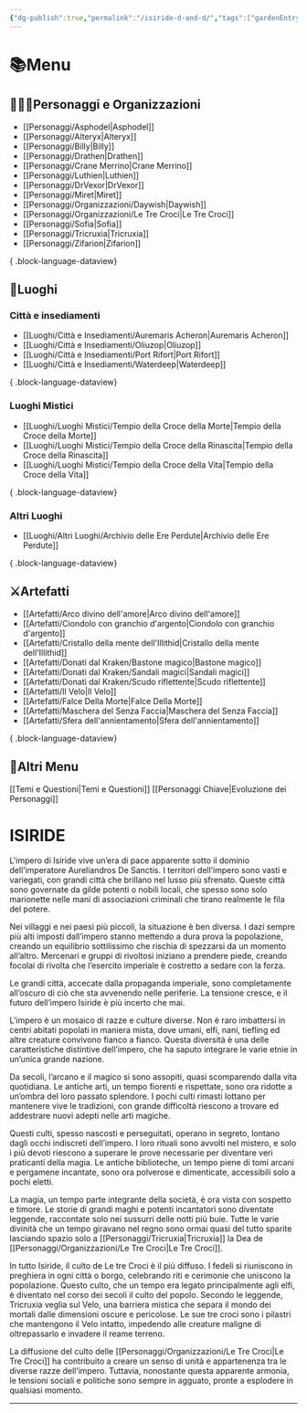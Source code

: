 ```yaml
---
{"dg-publish":true,"permalink":"/isiride-d-and-d/","tags":["gardenEntry"],"noteIcon":""}
---
```


# 📚Menu
## 🧚🏻‍♀️Personaggi e Organizzazioni 
- [[Personaggi/Asphodel\|Asphodel]]
- [[Personaggi/Alteryx\|Alteryx]]
- [[Personaggi/Billy\|Billy]]
- [[Personaggi/Drathen\|Drathen]]
- [[Personaggi/Crane Merrino\|Crane Merrino]]
- [[Personaggi/Luthien\|Luthien]]
- [[Personaggi/DrVexor\|DrVexor]]
- [[Personaggi/Miret\|Miret]]
- [[Personaggi/Organizzazioni/Daywish\|Daywish]]
- [[Personaggi/Organizzazioni/Le Tre Croci\|Le Tre Croci]]
- [[Personaggi/Sofia\|Sofia]]
- [[Personaggi/Tricruxia\|Tricruxia]]
- [[Personaggi/Zifarion\|Zifarion]]

{ .block-language-dataview}
## 🗿Luoghi
### Città e insediamenti
- [[Luoghi/Città e Insediamenti/Auremaris Acheron\|Auremaris Acheron]]
- [[Luoghi/Città e Insediamenti/Oliuzop\|Oliuzop]]
- [[Luoghi/Città e Insediamenti/Port Rifort\|Port Rifort]]
- [[Luoghi/Città e Insediamenti/Waterdeep\|Waterdeep]]

{ .block-language-dataview}
### Luoghi Mistici
- [[Luoghi/Luoghi Mistici/Tempio della Croce della Morte\|Tempio della Croce della Morte]]
- [[Luoghi/Luoghi Mistici/Tempio della Croce della Rinascita\|Tempio della Croce della Rinascita]]
- [[Luoghi/Luoghi Mistici/Tempio della Croce della Vita\|Tempio della Croce della Vita]]

{ .block-language-dataview}
### Altri Luoghi
- [[Luoghi/Altri Luoghi/Archivio delle Ere Perdute\|Archivio delle Ere Perdute]]

{ .block-language-dataview}
## ⚔️Artefatti
- [[Artefatti/Arco divino dell'amore\|Arco divino dell'amore]]
- [[Artefatti/Ciondolo con granchio d'argento\|Ciondolo con granchio d'argento]]
- [[Artefatti/Cristallo della mente dell'Illithid\|Cristallo della mente dell'Illithid]]
- [[Artefatti/Donati dal Kraken/Bastone magico\|Bastone magico]]
- [[Artefatti/Donati dal Kraken/Sandali magici\|Sandali magici]]
- [[Artefatti/Donati dal Kraken/Scudo riflettente\|Scudo riflettente]]
- [[Artefatti/Il Velo\|Il Velo]]
- [[Artefatti/Falce Della Morte\|Falce Della Morte]]
- [[Artefatti/Maschera del Senza Faccia\|Maschera del Senza Faccia]]
- [[Artefatti/Sfera dell'annientamento\|Sfera dell'annientamento]]

{ .block-language-dataview}
## 🔖Altri Menu

[[Temi e Questioni\|Temi e Questioni]]
[[Personaggi Chiave\|Evoluzione dei Personaggi]]

# ISIRIDE
L'impero di Isiride vive un’era di pace apparente sotto il dominio dell’imperatore Aureliandros De Sanctis. I territori dell’impero sono vasti e variegati, con grandi città che brillano nel lusso più sfrenato. Queste città sono governate da gilde potenti o nobili locali, che spesso sono solo marionette nelle mani di associazioni criminali che tirano realmente le fila del potere.

Nei villaggi e nei paesi più piccoli, la situazione è ben diversa. I dazi sempre più alti imposti dall’impero stanno mettendo a dura prova la popolazione, creando un equilibrio sottilissimo che rischia di spezzarsi da un momento all’altro. Mercenari e gruppi di rivoltosi iniziano a prendere piede, creando focolai di rivolta che l’esercito imperiale è costretto a sedare con la forza.

Le grandi città, accecate dalla propaganda imperiale, sono completamente all’oscuro di ciò che sta avvenendo nelle periferie. La tensione cresce, e il futuro dell’impero Isiride è più incerto che mai.

L’impero è un mosaico di razze e culture diverse. Non è raro imbattersi in centri abitati popolati in maniera mista, dove umani, elfi, nani, tiefling ed altre creature convivono fianco a fianco. Questa diversità è una delle caratteristiche distintive dell’impero, che ha saputo integrare le varie etnie in un’unica grande nazione.

Da secoli, l’arcano e il magico si sono assopiti, quasi scomparendo dalla vita quotidiana. Le antiche arti, un tempo fiorenti e rispettate, sono ora ridotte a un’ombra del loro passato splendore. I pochi culti rimasti lottano per mantenere vive le tradizioni, con grande difficoltà riescono a trovare ed addestrare nuovi adepti nelle arti magiche.

Questi culti, spesso nascosti e perseguitati, operano in segreto, lontano dagli occhi indiscreti dell’impero. I loro rituali sono avvolti nel mistero, e solo i più devoti riescono a superare le prove necessarie per diventare veri praticanti della magia. Le antiche biblioteche, un tempo piene di tomi arcani e pergamene incantate, sono ora polverose e dimenticate, accessibili solo a pochi eletti.

La magia, un tempo parte integrante della società, è ora vista con sospetto e timore. Le storie di grandi maghi e potenti incantatori sono diventate leggende, raccontate solo nei sussurri delle notti più buie. Tutte le varie divinità che un tempo giravano nel regno sono ormai quasi del tutto sparite lasciando spazio solo a [[Personaggi/Tricruxia\|Tricruxia]] la Dea de [[Personaggi/Organizzazioni/Le Tre Croci\|Le Tre Croci]].

In tutto Isiride, il culto de Le tre Croci è il più diffuso. I fedeli si riuniscono in preghiera in ogni città o borgo, celebrando riti e cerimonie che uniscono la popolazione. Questo culto, che un tempo era legato principalmente agli elfi, è diventato nel corso dei secoli il culto del popolo. Secondo le leggende, Tricruxia veglia sul Velo, una barriera mistica che separa il mondo dei mortali dalle dimensioni oscure e pericolose. Le sue tre croci sono i pilastri che mantengono il Velo intatto, impedendo alle creature maligne di oltrepassarlo e invadere il reame terreno.

La diffusione del culto delle [[Personaggi/Organizzazioni/Le Tre Croci\|Le Tre Croci]] ha contribuito a creare un senso di unità e appartenenza tra le diverse razze dell’impero. Tuttavia, nonostante questa apparente armonia, le tensioni sociali e politiche sono sempre in agguato, pronte a esplodere in qualsiasi momento.

---
